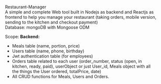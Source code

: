 Restaurant-Manager  
A simple and complete Web tool built in Nodejs as backend and Reactjs as frontend to help you manage your restaurant (taking orders, mobile version, sending to the kitchen and checkout payment)           
Database: mongoDB with Mongoose ODM  
       
Scope: 
**Backend:**  
 - Meals table (name, portion, price)  
 - Users table (name, phone, birthday)  
 - Jwt authentication table (for employees)  
 - Orders table related to each user (order_number, status (open, in kitchen, ready, paid), userObject or just User_id, Meals object with all the things the User ordered, totalPrice, date)  
 - All CRUD functions for Meals, Users and Orders.  
